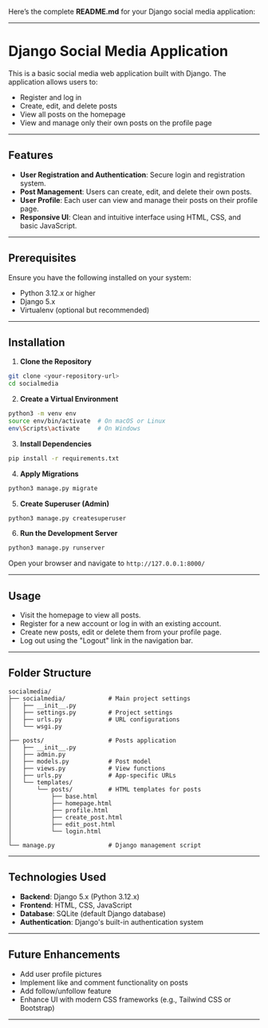 Here’s the complete **README.md** for your Django social media application:

---

# Django Social Media Application

This is a basic social media web application built with Django. The application allows users to:
- Register and log in
- Create, edit, and delete posts
- View all posts on the homepage
- View and manage only their own posts on the profile page

---

## Features

- **User Registration and Authentication**: Secure login and registration system.
- **Post Management**: Users can create, edit, and delete their own posts.
- **User Profile**: Each user can view and manage their posts on their profile page.
- **Responsive UI**: Clean and intuitive interface using HTML, CSS, and basic JavaScript.

---

## Prerequisites

Ensure you have the following installed on your system:
- Python 3.12.x or higher
- Django 5.x
- Virtualenv (optional but recommended)

---

## Installation

1. **Clone the Repository**

```bash
git clone <your-repository-url>
cd socialmedia
```

2. **Create a Virtual Environment**

```bash
python3 -m venv env
source env/bin/activate  # On macOS or Linux
env\Scripts\activate     # On Windows
```

3. **Install Dependencies**

```bash
pip install -r requirements.txt
```

4. **Apply Migrations**

```bash
python3 manage.py migrate
```

5. **Create Superuser (Admin)**

```bash
python3 manage.py createsuperuser
```

6. **Run the Development Server**

```bash
python3 manage.py runserver
```

Open your browser and navigate to `http://127.0.0.1:8000/`

---

## Usage

- Visit the homepage to view all posts.
- Register for a new account or log in with an existing account.
- Create new posts, edit or delete them from your profile page.
- Log out using the "Logout" link in the navigation bar.

---

## Folder Structure

```
socialmedia/
├── socialmedia/            # Main project settings
│   ├── __init__.py
│   ├── settings.py         # Project settings
│   ├── urls.py             # URL configurations
│   └── wsgi.py
│
├── posts/                  # Posts application
│   ├── __init__.py
│   ├── admin.py
│   ├── models.py           # Post model
│   ├── views.py            # View functions
│   ├── urls.py             # App-specific URLs
│   └── templates/
│       └── posts/          # HTML templates for posts
│           ├── base.html
│           ├── homepage.html
│           ├── profile.html
│           ├── create_post.html
│           ├── edit_post.html
│           └── login.html
│
└── manage.py               # Django management script
```

---

## Technologies Used

- **Backend**: Django 5.x (Python 3.12.x)
- **Frontend**: HTML, CSS, JavaScript
- **Database**: SQLite (default Django database)
- **Authentication**: Django's built-in authentication system

---

## Future Enhancements

- Add user profile pictures
- Implement like and comment functionality on posts
- Add follow/unfollow feature
- Enhance UI with modern CSS frameworks (e.g., Tailwind CSS or Bootstrap)

---